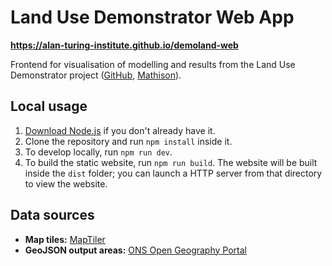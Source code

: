# Land Use Demonstrator Web App

**https://alan-turing-institute.github.io/demoland-web**

Frontend for visualisation of modelling and results from the Land Use Demonstrator project ([GitHub](https://github.com/ciupava/LandUseDemonstrator), [Mathison](https://mathison.turing.ac.uk/page/2864)).

## Local usage

1. [Download Node.js](https://nodejs.org/en/download) if you don't already have it.
2. Clone the repository and run `npm install` inside it.
3. To develop locally, run `npm run dev`.
4. To build the static website, run `npm run build`.
   The website will be built inside the `dist` folder; you can launch a HTTP server from that directory to view the website.

## Data sources

- **Map tiles:** [MapTiler](https://cloud.maptiler.com/maps/)
- **GeoJSON output areas:** [ONS Open Geography Portal](https://geoportal.statistics.gov.uk/datasets/ons::output-areas-2021-ew-bfe/about)

